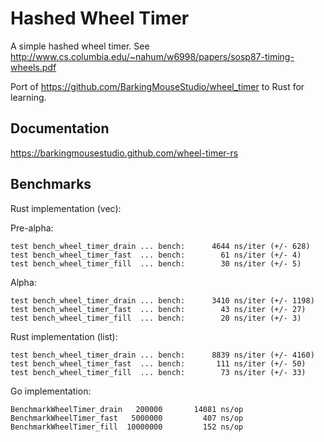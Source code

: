 Hashed Wheel Timer
===

A simple hashed wheel timer. See http://www.cs.columbia.edu/~nahum/w6998/papers/sosp87-timing-wheels.pdf

Port of https://github.com/BarkingMouseStudio/wheel_timer to Rust for learning.

Documentation
---

https://barkingmousestudio.github.com/wheel-timer-rs

Benchmarks
---

Rust implementation (vec):

Pre-alpha:

```
test bench_wheel_timer_drain ... bench:      4644 ns/iter (+/- 628)
test bench_wheel_timer_fast  ... bench:        61 ns/iter (+/- 4)
test bench_wheel_timer_fill  ... bench:        30 ns/iter (+/- 5)
```

Alpha:

```
test bench_wheel_timer_drain ... bench:      3410 ns/iter (+/- 1198)
test bench_wheel_timer_fast  ... bench:        43 ns/iter (+/- 27)
test bench_wheel_timer_fill  ... bench:        20 ns/iter (+/- 3)
```

Rust implementation (list):

```
test bench_wheel_timer_drain ... bench:      8839 ns/iter (+/- 4160)
test bench_wheel_timer_fast  ... bench:       111 ns/iter (+/- 50)
test bench_wheel_timer_fill  ... bench:        73 ns/iter (+/- 33)
```

Go implementation:

```
BenchmarkWheelTimer_drain   200000       14081 ns/op
BenchmarkWheelTimer_fast   5000000         407 ns/op
BenchmarkWheelTimer_fill  10000000         152 ns/op
```
